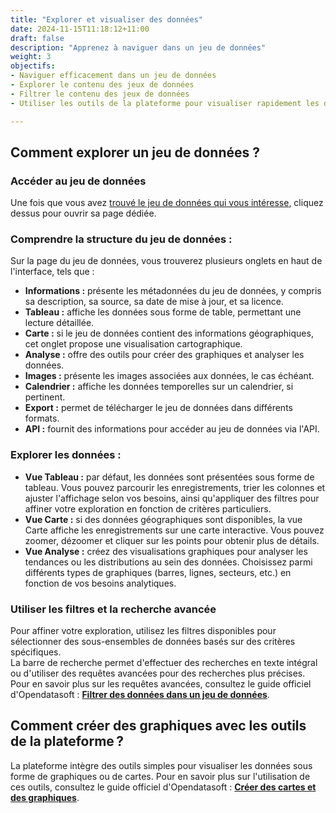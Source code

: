 ```yaml
---
title: "Explorer et visualiser des données"
date: 2024-11-15T11:18:12+11:00
draft: false
description: "Apprenez à naviguer dans un jeu de données"
weight: 3
objectifs:
- Naviguer efficacement dans un jeu de données
- Explorer le contenu des jeux de données
- Filtrer le contenu des jeux de données
- Utiliser les outils de la plateforme pour visualiser rapidement les données

---
```


## Comment explorer un jeu de données ?
### Accéder au jeu de données
Une fois que vous avez [trouvé le jeu de données qui vous intéresse](https://guide.data.gouv.nc/guide-utilisateur/jeux-de-donnees/trouver-des-donnees/), cliquez dessus pour ouvrir sa page dédiée.

### Comprendre la structure du jeu de données :

Sur la page du jeu de données, vous trouverez plusieurs onglets en haut de l'interface, tels que :
- **Informations :** présente les métadonnées du jeu de données, y compris sa description, sa source, sa date de mise à jour, et sa licence.
- **Tableau :** affiche les données sous forme de table, permettant une lecture détaillée.
- **Carte :** si le jeu de données contient des informations géographiques, cet onglet propose une visualisation cartographique.
- **Analyse :** offre des outils pour créer des graphiques et analyser les données.
- **Images :** présente les images associées aux données, le cas échéant.
- **Calendrier :** affiche les données temporelles sur un calendrier, si pertinent.
- **Export :** permet de télécharger le jeu de données dans différents formats.
- **API :** fournit des informations pour accéder au jeu de données via l'API.

### Explorer les données :
- **Vue Tableau :** par défaut, les données sont présentées sous forme de tableau. Vous pouvez parcourir les enregistrements, trier les colonnes et ajuster l'affichage selon vos besoins, ainsi qu'appliquer des filtres pour affiner votre exploration en fonction de critères particuliers.  
- **Vue Carte :**  si des données géographiques sont disponibles, la vue Carte affiche les enregistrements sur une carte interactive. Vous pouvez zoomer, dézoomer et cliquer sur les points pour obtenir plus de détails.  
- **Vue Analyse :** créez des visualisations graphiques pour analyser les tendances ou les distributions au sein des données. Choisissez parmi différents types de graphiques (barres, lignes, secteurs, etc.) en fonction de vos besoins analytiques.  

### Utiliser les filtres et la recherche avancée
Pour affiner votre exploration, utilisez les filtres disponibles pour sélectionner des sous-ensembles de données basés sur des critères spécifiques.  
La barre de recherche permet d'effectuer des recherches en texte intégral ou d'utiliser des requêtes avancées pour des recherches plus précises.  
Pour en savoir plus sur les requêtes avancées, consultez le guide officiel d'Opendatasoft : **[Filtrer des données dans un jeu de données](https://userguide.opendatasoft.com/fr/articles/2257346)**.


## Comment créer des graphiques avec les outils de la plateforme ?

La plateforme intègre des outils simples pour visualiser les données sous forme de graphiques ou de cartes.
Pour en savoir plus sur l'utilisation de ces outils, consultez le guide officiel d'Opendatasoft : **[Créer des cartes et des graphiques](https://userguide.opendatasoft.com/fr/categories/481410-creer-des-cartes-et-des-graphiques)**.